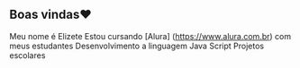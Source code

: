 ## Boas vindas❤️ 

Meu nome é Elizete
Estou cursando [Alura] (https://www.alura.com.br) com meus estudantes 
Desenvolvimento a linguagem Java Script 
Projetos escolares
